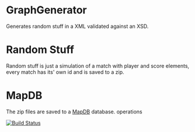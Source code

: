 # GraphGenerator
Generates random stuff in a XML validated against an XSD.

# Random Stuff
Random stuff is just a simulation of a match with player and score elements, every match has its' own id and is saved
 to a zip.

# MapDB
The zip files are saved to a [MapDB](http://www.mapdb.org) database.
operations

[![Build Status](https://travis-ci.org/lcappuccio/RandomStuffInAZip.svg?branch=master)](https://travis-ci.org/lcappuccio/RandomStuffInAZip)